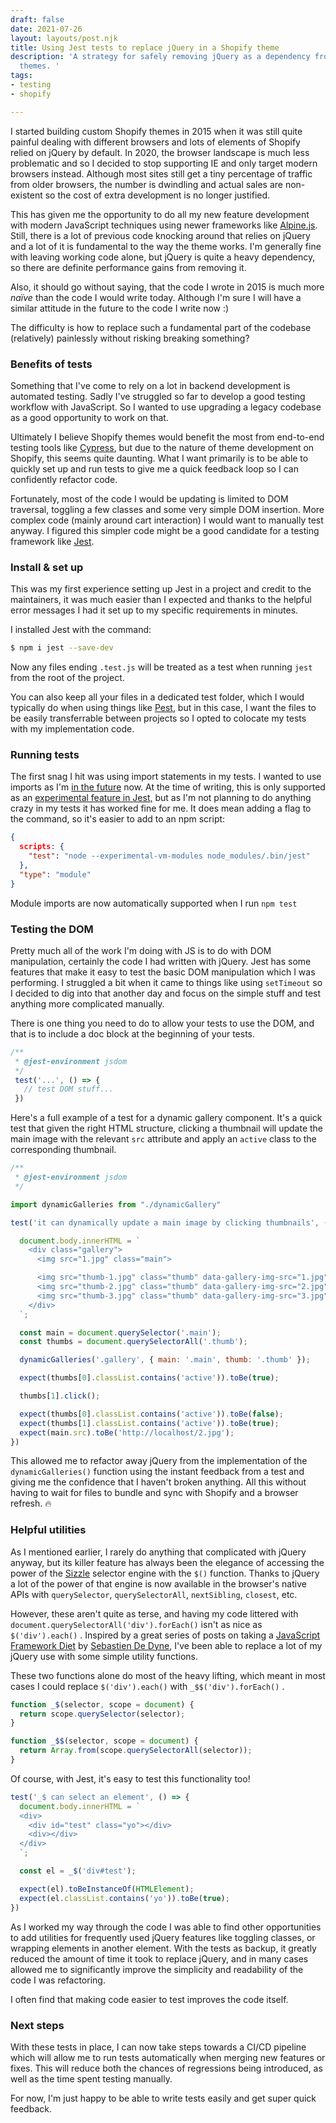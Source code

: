 ```yaml
---
draft: false
date: 2021-07-26
layout: layouts/post.njk
title: Using Jest tests to replace jQuery in a Shopify theme
description: 'A strategy for safely removing jQuery as a dependency from custom Shopify
  themes. '
tags:
- testing
- shopify

---
```

I started building custom Shopify themes in 2015 when it was still quite painful dealing with different browsers and lots of elements of Shopify relied on jQuery by default. In 2020, the browser landscape is much less problematic and so I decided to stop supporting IE and only target modern browsers instead. Although most sites still get a tiny percentage of traffic from older browsers, the number is dwindling and actual sales are non-existent so the cost of extra development is no longer justified.

This has given me the opportunity to do all my new feature development with modern JavaScript techniques using newer frameworks like [Alpine.js](https://alpinejs.dev/). Still, there is a lot of previous code knocking around that relies on jQuery and a lot of it is fundamental to the way the theme works. I'm generally fine with leaving working code alone, but jQuery is quite a heavy dependency, so there are definite performance gains from removing it.

Also, it should go without saying, that the code I wrote in 2015 is much more _naïve_ than the code I would write today. Although I'm sure I will have a similar attitude in the future to the code I write now :)

The difficulty is how to replace such a fundamental part of the codebase (relatively) painlessly without risking breaking something?

### Benefits of tests

Something that I've come to rely on a lot in backend development is automated testing. Sadly I've struggled so far to develop a good testing workflow with JavaScript. So I wanted to use upgrading a legacy codebase as a good opportunity to work on that.

Ultimately I believe Shopify themes would benefit the most from end-to-end testing tools like [Cypress](https://www.cypress.io/), but due to the nature of theme development on Shopify, this seems quite daunting. What I want primarily is to be able to quickly set up and run tests to give me a quick feedback loop so I can confidently refactor code.

Fortunately, most of the code I would be updating is limited to DOM traversal, toggling a few classes and some very simple DOM insertion. More complex code (mainly around cart interaction) I would want to manually test anyway. I figured this simpler code might be a good candidate for a testing framework like [Jest](https://jestjs.io/).

### Install & set up

This was my first experience setting up Jest in a project and credit to the maintainers, it was much easier than I expected and thanks to the helpful error messages I had it set up to my specific requirements in minutes.

I installed Jest with the command:

```bash
$ npm i jest --save-dev
```

Now any files ending `.test.js` will be treated as a test when running `jest` from the root of the project.

You can also keep all your files in a dedicated test folder, which I would typically do when using things like [Pest](https://pestphp.com/), but in this case, I want the files to be easily transferrable between projects so I opted to colocate my tests with my implementation code.

### Running tests

The first snag I hit was using import statements in my tests. I wanted to use imports as I'm [in the future](/posts/shopify-theme-development-with-esbuild/) now. At the time of writing, this is only supported as an [experimental feature in Jest,](https://jestjs.io/docs/ecmascript-modules) but as I'm not planning to do anything crazy in my tests it has worked fine for me. It does mean adding a flag to the command, so it's easier to add to an npm script:

```json
{
  scripts: {
    "test": "node --experimental-vm-modules node_modules/.bin/jest"
  },
  "type": "module"
}
```

Module imports are now automatically supported when I run `npm test`

### Testing the DOM

Pretty much all of the work I'm doing with JS is to do with DOM manipulation, certainly the code I had written with jQuery. Jest has some features that make it easy to test the basic DOM manipulation which I was performing. I struggled a bit when it came to things like using `setTimeout` so I decided to dig into that another day and focus on the simple stuff and test anything more complicated manually.

There is one thing you need to do to allow your tests to use the DOM, and that is to include a doc block at the beginning of your tests.

```js
/**
 * @jest-environment jsdom
 */
 test('...', () => {
   // test DOM stuff...
 })
```

Here's a full example of a test for a dynamic gallery component. It's a quick test that given the right HTML structure, clicking a thumbnail will update the main image with the relevant `src` attribute and apply an `active` class to the corresponding thumbnail.

```js
/**
 * @jest-environment jsdom
 */

import dynamicGalleries from "./dynamicGallery"

test('it can dynamically update a main image by clicking thumbnails', () => {

  document.body.innerHTML = `
    <div class="gallery">
      <img src="1.jpg" class="main">

      <img src="thumb-1.jpg" class="thumb" data-gallery-img-src="1.jpg">
      <img src="thumb-2.jpg" class="thumb" data-gallery-img-src="2.jpg">
      <img src="thumb-3.jpg" class="thumb" data-gallery-img-src="3.jpg">
    </div>
  `;

  const main = document.querySelector('.main');
  const thumbs = document.querySelectorAll('.thumb');

  dynamicGalleries('.gallery', { main: '.main', thumb: '.thumb' });

  expect(thumbs[0].classList.contains('active')).toBe(true);

  thumbs[1].click();

  expect(thumbs[0].classList.contains('active')).toBe(false);
  expect(thumbs[1].classList.contains('active')).toBe(true);
  expect(main.src).toBe('http://localhost/2.jpg');
})
```

This allowed me to refactor away jQuery from the implementation of the `dynamicGalleries()` function using the instant feedback from a test and giving me the confidence that I haven't broken anything. All this without having to wait for files to bundle and sync with Shopify and a browser refresh. 🔥

### Helpful utilities

As I mentioned earlier, I rarely do anything that complicated with jQuery anyway, but its killer feature has always been the elegance of accessing the power of the [Sizzle](https://github.com/jquery/sizzle) selector engine with the `$()` function. Thanks to jQuery a lot of the power of that engine is now available in the browser's native APIs with `querySelector`, `querySelectorAll`, `nextSibling`, `closest`, etc.

However, these aren't quite as terse, and having my code littered with `document.querySelectorAll('div').forEach()` isn't as nice as `$('div').each()` . Inspired by a great series of posts on taking a [JavaScript Framework Diet](https://sebastiandedeyne.com/javascript-framework-diet/) by [Sebastien De Dyne](https://sebastiandedeyne.com/), I've been able to replace a lot of my jQuery use with some simple utility functions.

These two functions alone do most of the heavy lifting, which meant in most cases I could replace `$('div').each()`  with `_$$('div').forEach()` .

```js
function _$(selector, scope = document) {
  return scope.querySelector(selector);
}

function _$$(selector, scope = document) {
  return Array.from(scope.querySelectorAll(selector));
}
```

Of course, with Jest, it's easy to test this functionality too!

```js
test('_$ can select an element', () => {
  document.body.innerHTML = `
  <div>
    <div id="test" class="yo"></div>
    <div></div>
  </div>
  `;

  const el = _$('div#test');

  expect(el).toBeInstanceOf(HTMLElement);
  expect(el.classList.contains('yo')).toBe(true);
})
```

As I worked my way through the code I was able to find other opportunities to add utilities for frequently used jQuery features like toggling classes, or wrapping elements in another element. With the tests as backup, it greatly reduced the amount of time it took to replace jQuery, and in many cases allowed me to significantly improve the simplicity and readability of the code I was refactoring.

I often find that making code easier to test improves the code itself.

### Next steps

With these tests in place, I can now take steps towards a CI/CD pipeline which will allow me to run tests automatically when merging new features or fixes. This will reduce both the chances of regressions being introduced, as well as the time spent testing manually.

For now, I'm just happy to be able to write tests easily and get super quick feedback.
